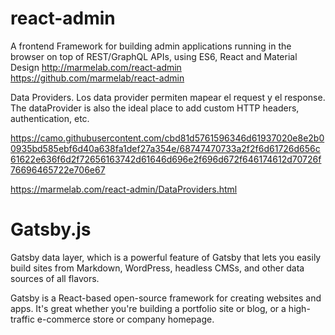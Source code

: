 # react-admin


A frontend Framework for building admin applications running in the browser on top of REST/GraphQL APIs, using ES6, React and Material Design http://marmelab.com/react-admin
https://github.com/marmelab/react-admin

Data Providers.
Los data provider permiten mapear el request y el response. 
The dataProvider is also the ideal place to add custom HTTP headers, authentication, etc.

 
https://camo.githubusercontent.com/cbd81d5761596346d61937020e8e2b00935bd585ebf6d40a638fa1def27a354e/68747470733a2f2f6d61726d656c61622e636f6d2f72656163742d61646d696e2f696d672f646174612d70726f76696465722e706e67
 

https://marmelab.com/react-admin/DataProviders.html



# Gatsby.js

Gatsby data layer, which is a powerful feature of Gatsby that lets you easily build sites from Markdown, WordPress, headless CMSs, and other data sources of all flavors.

Gatsby is a React-based open-source framework for creating websites and apps. It's great whether you're building a portfolio site or blog, or a high-traffic e-commerce store or company homepage.